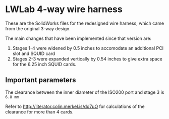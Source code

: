 LWLab 4-way wire harness
========================

These are the SolidWorks files for the redesigned wire harness, which came from the original 3-way design. 

The main changes that have been implemented since that version are:

1. Stages 1-4 were widened by 0.5 inches to accomodate an additional PCI slot and SQUID card
2. Stages 2-3 were expanded vertically by 0.54 inches to give extra space for the 6.25 inch SQUID cards.

## Important parameters

The clearance between the inner diameter of the ISO200 port and stage 3 is `6.8 mm`

Refer to http://literator.colin.merkel.is/do7uO for calculations of the clearance for more than 4 cards.
